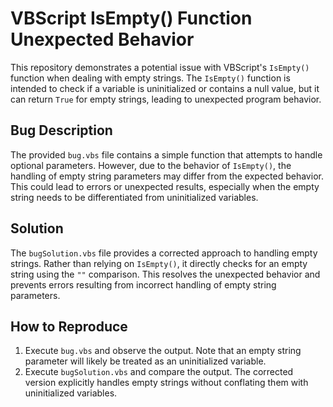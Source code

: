 # VBScript IsEmpty() Function Unexpected Behavior

This repository demonstrates a potential issue with VBScript's `IsEmpty()` function when dealing with empty strings.  The `IsEmpty()` function is intended to check if a variable is uninitialized or contains a null value, but it can return `True` for empty strings, leading to unexpected program behavior.

## Bug Description

The provided `bug.vbs` file contains a simple function that attempts to handle optional parameters. However, due to the behavior of `IsEmpty()`, the handling of empty string parameters may differ from the expected behavior.  This could lead to errors or unexpected results, especially when the empty string needs to be differentiated from uninitialized variables.

## Solution

The `bugSolution.vbs` file provides a corrected approach to handling empty strings. Rather than relying on `IsEmpty()`, it directly checks for an empty string using the `""` comparison. This resolves the unexpected behavior and prevents errors resulting from incorrect handling of empty string parameters.

## How to Reproduce

1.  Execute `bug.vbs` and observe the output. Note that an empty string parameter will likely be treated as an uninitialized variable.
2.  Execute `bugSolution.vbs` and compare the output. The corrected version explicitly handles empty strings without conflating them with uninitialized variables.